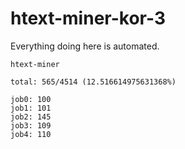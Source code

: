 # htext-miner-kor-3

Everything doing here is automated.

```
htext-miner

total: 565/4514 (12.516614975631368%)

job0: 100
job1: 101
job2: 145
job3: 109
job4: 110
```